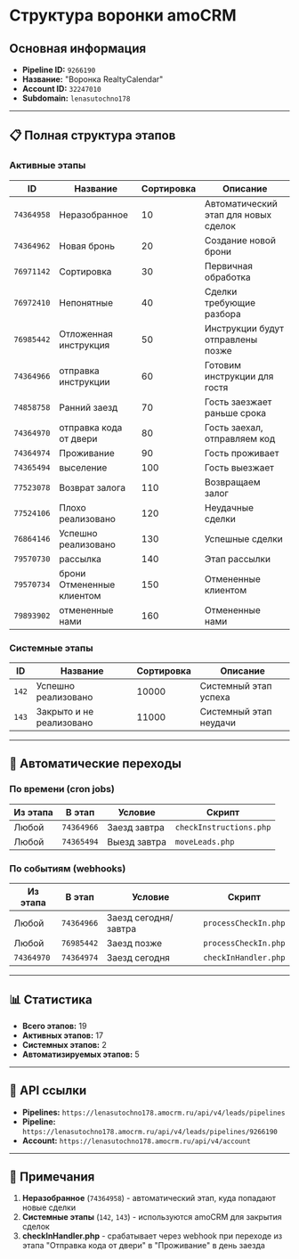 # Структура воронки amoCRM

## Основная информация

- **Pipeline ID:** `9266190`
- **Название:** "Воронка RealtyCalendar"
- **Account ID:** `32247010`
- **Subdomain:** `lenasutochno178`

---

## 📋 Полная структура этапов

### Активные этапы

| ID | Название | Сортировка | Описание |
|----|----------|------------|----------|
| `74364958` | Неразобранное | 10 | Автоматический этап для новых сделок |
| `74364962` | Новая бронь | 20 | Создание новой брони |
| `76971142` | Сортировка | 30 | Первичная обработка |
| `76972410` | Непонятные | 40 | Сделки требующие разбора |
| `76985442` | Отложенная инструкция | 50 | Инструкции будут отправлены позже |
| `74364966` | отправка инструкции | 60 | Готовим инструкции для гостя |
| `74858758` | Ранний заезд | 70 | Гость заезжает раньше срока |
| `74364970` | отправка кода от двери | 80 | Гость заехал, отправляем код |
| `74364974` | Проживание | 90 | Гость проживает |
| `74365494` | выселение | 100 | Гость выезжает |
| `77523078` | Возврат залога | 110 | Возвращаем залог |
| `77524106` | Плохо реализовано | 120 | Неудачные сделки |
| `76864146` | Успешно реализовано | 130 | Успешные сделки |
| `79570730` | рассылка | 140 | Этап рассылки |
| `79570734` | брони Отмененные клиентом | 150 | Отмененные клиентом |
| `79893902` | отмененные нами | 160 | Отмененные нами |

### Системные этапы

| ID | Название | Сортировка | Описание |
|----|----------|------------|----------|
| `142` | Успешно реализовано | 10000 | Системный этап успеха |
| `143` | Закрыто и не реализовано | 11000 | Системный этап неудачи |

---

## 🔄 Автоматические переходы

### По времени (cron jobs)

| Из этапа | В этап | Условие | Скрипт |
|----------|--------|---------|--------|
| Любой | `74364966` | Заезд завтра | `checkInstructions.php` |
| Любой | `74365494` | Выезд завтра | `moveLeads.php` |

### По событиям (webhooks)

| Из этапа | В этап | Условие | Скрипт |
|----------|--------|---------|--------|
| Любой | `74364966` | Заезд сегодня/завтра | `processCheckIn.php` |
| Любой | `76985442` | Заезд позже | `processCheckIn.php` |
| `74364970` | `74364974` | Заезд сегодня | `checkInHandler.php` |

---



## 📊 Статистика

- **Всего этапов:** 19
- **Активных этапов:** 17
- **Системных этапов:** 2
- **Автоматизируемых этапов:** 5

---

## 🔗 API ссылки

- **Pipelines:** `https://lenasutochno178.amocrm.ru/api/v4/leads/pipelines`
- **Pipeline:** `https://lenasutochno178.amocrm.ru/api/v4/leads/pipelines/9266190`
- **Account:** `https://lenasutochno178.amocrm.ru/api/v4/account`

---

## 📝 Примечания

1. **Неразобранное** (`74364958`) - автоматический этап, куда попадают новые сделки
2. **Системные этапы** (`142`, `143`) - используются amoCRM для закрытия сделок
3. **checkInHandler.php** - срабатывает через webhook при переходе из этапа "Отправка кода от двери" в "Проживание" в день заезда 